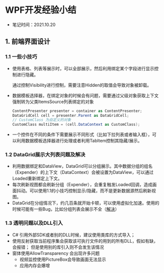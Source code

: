 # WPF开发经验小结

- 笔记时间：2021.10.20

## 1. 前端界面设计

### 1.1 一些小技巧

- 使用表格、列表等展示时，可以全部展示，然后利用绑定某个字段进行显示控制进行隐藏。

  通过控制Visibility进行控制，需要注意Hidden的取值会导致对象被卸载。

- 数据模板选择器，在绑定对象的时候会有问题，需要通过父级对象获取上下文强制转为父类ItemsSource列表绑定的对象

  ````C#
  ContentPresenter presenter = container as ContentPresenter;
  DataGridCell cell = presenter.Parent as DataGridCell;
  // CustomClass 为自定义的对象
  CustomClass multiItem = (cell.DataContext as CustomClass);
  ````


- 一个控件在不同的条件下需要展示不同形式（比如下拉列表或者输入框），可以利用数据模板选择器进行处理或者利用TabItem控制其隐藏/展示。

### 1.2 DataGrid展示大列表问题及解决

- 利用数据绑定和DataView，DataGrid可以分组展示。其中数据分组的组名（Expender）的上下文（DataContext）会被设置为DataView，可以通过Loaded重新绑定上下文。
- 每次刷新视图都会刷新分组（Expender），会重复触发Loaded回调，造成画面抖动。可以使用1.1的小技巧控制显示/隐藏，而不是更新数据源然后刷新视图。
- DataGrid在分组情况下，约几百条就开始卡顿，可以使用虚拟化加速。使用的时候可能有一些Bug，比如分组列表会展示不全（[解决](https://www.it1352.com/6851.html)）

### 1.3 透明问题以及DLL引入

- C# 引用外部SDK或者别的DLL时候，建议使用类库的方式导入；
- 使用反射获取当前程序集会获取该可执行文件的用到的所有DLL，假如有缺，会报错；
      但是使用别的库引入则不会发生该情况
- 窗体使用AllowTransparency 会出现许多问题
   - 视频监控使用PictureBox会导致画面无法显示
  - 应用内存会爆增 
